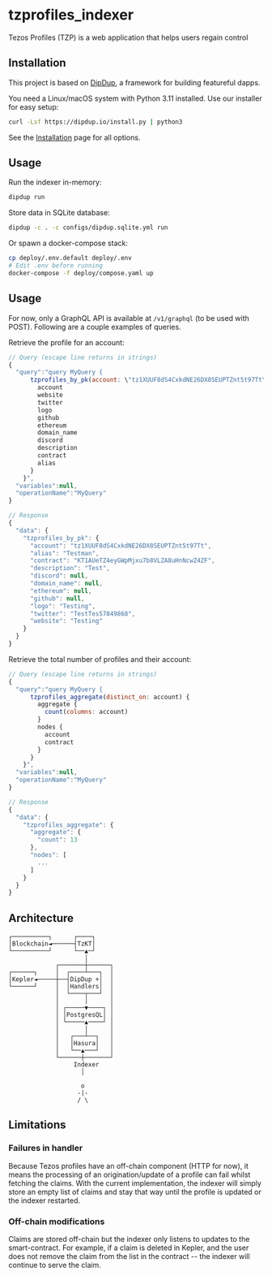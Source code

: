 # tzprofiles_indexer

Tezos Profiles (TZP) is a web application that helps users regain control

## Installation

This project is based on [DipDup](https://dipdup.io), a framework for building featureful dapps.

You need a Linux/macOS system with Python 3.11 installed. Use our installer for easy setup:

```bash
curl -Lsf https://dipdup.io/install.py | python3
```

See the [Installation](https://dipdup.io/docs/installation) page for all options.

## Usage

Run the indexer in-memory:

```bash
dipdup run
```

Store data in SQLite database:

```bash
dipdup -c . -c configs/dipdup.sqlite.yml run
```

Or spawn a docker-compose stack:

```bash
cp deploy/.env.default deploy/.env
# Edit .env before running
docker-compose -f deploy/compose.yaml up
```
## Usage

For now, only a GraphQL API is available at `/v1/graphql` (to be used with
POST). Following are a couple examples of queries.

Retrieve the profile for an account:
```javascript
// Query (escape line returns in strings)
{
  "query":"query MyQuery {
      tzprofiles_by_pk(account: \"tz1XUUF8dS4CxkdNE26DX8SEUPTZnt5t97Tt\") {
        account
        website
        twitter
        logo
        github
        ethereum
        domain_name
        discord
        description
        contract
        alias
      }
    }",
  "variables":null,
  "operationName":"MyQuery"
}

// Response
{
  "data": {
    "tzprofiles_by_pk": {
      "account": "tz1XUUF8dS4CxkdNE26DX8SEUPTZnt5t97Tt",
      "alias": "Testman",
      "contract": "KT1AUeTZ4eyGWpMjxu7b8VLZA8uHnNcwZ4ZF",
      "description": "Test",
      "discord": null,
      "domain_name": null,
      "ethereum": null,
      "github": null,
      "logo": "Testing",
      "twitter": "TestTes57849868",
      "website": "Testing"
    }
  }
}
```

Retrieve the total number of profiles and their account:
```javascript
// Query (escape line returns in strings)
{
  "query":"query MyQuery {
      tzprofiles_aggregate(distinct_on: account) {
        aggregate {
          count(columns: account)
        }
        nodes {
          account
          contract
        }
      }
    }",
  "variables":null,
  "operationName":"MyQuery"
}

// Response
{
  "data": {
    "tzprofiles_aggregate": {
      "aggregate": {
        "count": 13
      },
      "nodes": [
        ...
      ]
    }
  }
}
```

## Architecture

```
┌──────────┐      ┌────┐
│Blockchain◄──────┤TzKT│
└──────────┘      └──▲─┘
                     │
             ┌───────┼──────┐
┌──────┐     │  ┌────┴───┐  │
│Kepler◄─────┼──┤DipDup +│  │
└──────┘     │  │Handlers│  │
             │  └────┬───┘  │
             │       │      │
             │ ┌─────▼────┐ │
             │ │PostgresQL│ │
             │ └─────▲────┘ │
             │       │      │
             │   ┌───┴──┐   │
             │   │Hasura│   │
             │   └──▲───┘   │
             └──────┼───────┘
                  Indexer
                    │

                    o
                   -|-
                   / \
```

## Limitations

### Failures in handler

Because Tezos profiles have an off-chain component (HTTP for now), it means the
processing of an origination/update of a profile can fail whilst fetching the
claims. With the current implementation, the indexer will simply store an empty
list of claims and stay that way until the profile is updated or the indexer
restarted.

### Off-chain modifications

Claims are stored off-chain but the indexer only listens to updates to the
smart-contract. For example, if a claim is deleted in Kepler, and the user does
not remove the claim from the list in the contract -- the indexer will continue
to serve the claim.
